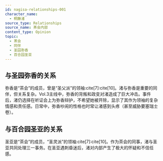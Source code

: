 ```yaml
---
id: nagisa-relationships-001
character_name:
  - 桐藤渚
source_type: Relationships
source_name: 茶会内部
content_type: Opinion
topic:
  - 茶会
  - 同伴
  - 圣园弥香
  - 百合园圣亚
---
```

## 与圣园弥香的关系
弥香是“茶会”的成员，曾是“圣父派”的领袖:cite[7]:cite[10]。渚与弥香是重要的同伴，但关系复杂。Vol.3主线中，弥香的背叛和政变对渚造成了巨大冲击。事件后，渚仍选择在听证会上为弥香辩护，不希望她被开除，显示了其作为领袖的复杂情感和责任感。日常中，弥香吵闹的性格也时常让渚感到头疼（甚至威胁要塞瑞士卷）。

## 与百合园圣亚的关系
圣亚是“茶会”的成员，“圣灵派”的领袖:cite[7]:cite[10]。作为茶会的同事，渚与圣亚共同处理三一事务。在圣亚遇刺昏迷后，渚对内部产生了极大的怀疑和不信任感。